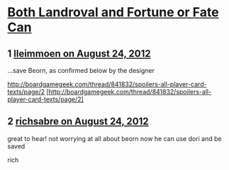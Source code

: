 # [Both Landroval and Fortune or Fate Can](https://community.fantasyflightgames.com/topic/69821-both-landroval-and-fortune-or-fate-can/)

## 1 [lleimmoen on August 24, 2012](https://community.fantasyflightgames.com/topic/69821-both-landroval-and-fortune-or-fate-can/?do=findComment&comment=681013)

…save Beorn, as confirmed below by the designer

http://boardgamegeek.com/thread/841832/spoilers-all-player-card-texts/page/2 [http://boardgamegeek.com/thread/841832/spoilers-all-player-card-texts/page/2]

## 2 [richsabre on August 24, 2012](https://community.fantasyflightgames.com/topic/69821-both-landroval-and-fortune-or-fate-can/?do=findComment&comment=681053)

great to hear! not worrying at all about beorn now he can use dori and be saved

rich

